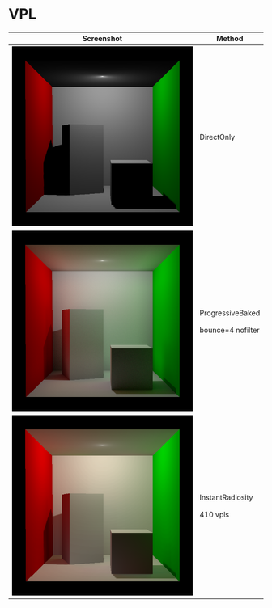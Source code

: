 # VPL

Screenshot | Method
------------ | -------------
![image](Screenshot/DirectOnly.png) | DirectOnly
![image](Screenshot/Progressive.png) | ProgressiveBaked<br><br> bounce=4 nofilter
![image](Screenshot/InstantRadiosity64x16.png) | InstantRadiosity<br><br>410 vpls
